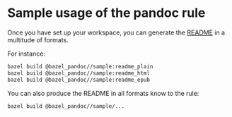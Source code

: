 # Sample usage of the pandoc rule

Once you have set up your workspace,
you can generate the [README](../README.md) in a multitude of formats.

For instance:

```sh
bazel build @bazel_pandoc//sample:readme_plain
bazel build @bazel_pandoc//sample:readme_html
bazel build @bazel_pandoc//sample:readme_epub
```

You can also produce the README in all formats know to the rule:

```sh
bazel build @bazel_pandoc//sample/...
```
